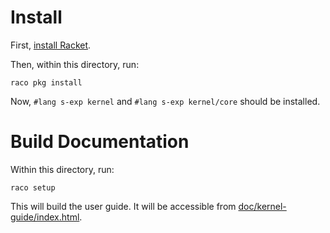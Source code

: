 # Install

First, [install Racket](https://racket-lang.org/download/).

Then, within this directory, run:

```
raco pkg install
```

Now, `#lang s-exp kernel` and `#lang s-exp kernel/core` should be installed.

# Build Documentation

Within this directory, run:

```
raco setup
```

This will build the user guide. It will be accessible from [doc/kernel-guide/index.html](doc/kernel-guide/index.html).
